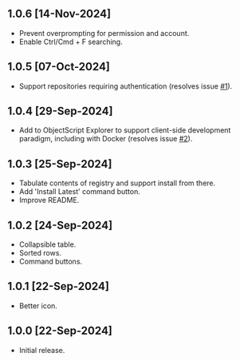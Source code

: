 ## 1.0.6 [14-Nov-2024]
* Prevent overprompting for permission and account.
* Enable Ctrl/Cmd + F searching.

## 1.0.5 [07-Oct-2024]
* Support repositories requiring authentication (resolves issue [#1](https://github.com/gjsjohnmurray/iris-package-manager/issues/1)).

## 1.0.4 [29-Sep-2024]
* Add to ObjectScript Explorer to support client-side development paradigm, including with Docker (resolves issue [#2](https://github.com/gjsjohnmurray/iris-package-manager/issues/2)).

## 1.0.3 [25-Sep-2024]
* Tabulate contents of registry and support install from there.
* Add 'Install Latest' command button.
* Improve README.

## 1.0.2 [24-Sep-2024]
* Collapsible table.
* Sorted rows.
* Command buttons.

## 1.0.1 [22-Sep-2024]
* Better icon.

## 1.0.0 [22-Sep-2024]
* Initial release.